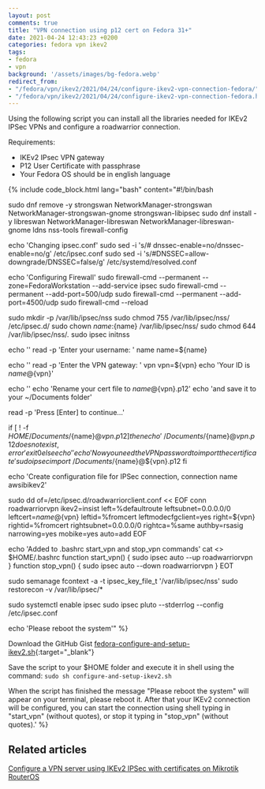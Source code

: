 ```yaml
---
layout: post
comments: true
title: "VPN connection using p12 cert on Fedora 31+"
date: 2021-04-24 12:43:23 +0200
categories: fedora vpn ikev2
tags:
- fedora
- vpn
background: '/assets/images/bg-fedora.webp'
redirect_from: 
- "/fedora/vpn/ikev2/2021/04/24/configure-ikev2-vpn-connection-fedora/"
- "/fedora/vpn/ikev2/2021/04/24/configure-ikev2-vpn-connection-fedora.html"
---
```


Using the following script you can install all the libraries needed for IKEv2 IPSec VPNs and configure a roadwarrior connection.

Requirements:

- IKEv2 IPsec VPN gateway
- P12 User Certificate with passphrase
- Your Fedora OS should be in english language

{% include code_block.html lang="bash" content="#!/bin/bash

sudo dnf remove -y strongswan NetworkManager-strongswan NetworkManager-strongswan-gnome strongswan-libipsec
sudo dnf install -y libreswan NetworkManager-libreswan NetworkManager-libreswan-gnome ldns nss-tools firewall-config

echo 'Changing ipsec.conf'
sudo sed -i 's/# dnssec-enable=no/dnssec-enable=no/g' /etc/ipsec.conf
sudo sed -i 's/#DNSSEC=allow-downgrade/DNSSEC=false/g' /etc/systemd/resolved.conf

echo 'Configuring Firewall'
sudo firewall-cmd --permanent --zone=FedoraWorkstation --add-service ipsec
sudo firewall-cmd --permanent --add-port=500/udp
sudo firewall-cmd --permanent --add-port=4500/udp
sudo firewall-cmd --reload

sudo mkdir -p /var/lib/ipsec/nss
sudo chmod 755 /var/lib/ipsec/nss/ /etc/ipsec.d/
sudo chown ${name}:${name} /var/lib/ipsec/nss/
sudo chmod 644 /var/lib/ipsec/nss/*.*
sudo ipsec initnss

echo ''
read -p 'Enter your username: ' name
name=${name}

echo ''
read -p 'Enter the VPN gateway: ' vpn
vpn=${vpn}
echo 'Your ID is ${name}@${vpn}'

echo ''
echo 'Rename your cert file to ${name}@${vpn}.p12'
echo 'and save it to your ~/Documents folder'

read -p 'Press [Enter] to continue...'

if [ ! -f ${HOME}/Documents/${name}@${vpn}.p12 ]
then
    echo '~/Documents/${name}@${vpn}.p12 does not exist, error'
    exit 0
else
    echo ''
    echo 'Now you need the VPN password to import the certificate'
    sudo ipsec import ~/Documents/${name}@${vpn}.p12
fi

echo 'Create configuration file for IPSec connection, connection name awsibikev2'

sudo dd of=/etc/ipsec.d/roadwarriorclient.conf << EOF
conn roadwarriorvpn
    ikev2=insist
    left=%defaultroute
    leftsubnet=0.0.0.0/0
    leftcert=${name}@${vpn}
    leftid=%fromcert
    leftmodecfgclient=yes
    right=${vpn}
    rightid=%fromcert
    rightsubnet=0.0.0.0/0
    rightca=%same
    authby=rsasig
    narrowing=yes
    mobike=yes
    auto=add
EOF

echo 'Added to .bashrc start_vpn and stop_vpn commands'
cat <<EOT >> $HOME/.bashrc
function start_vpn()
{
    sudo ipsec auto --up roadwarriorvpn
}
function stop_vpn()
{
    sudo ipsec auto --down roadwarriorvpn
}
EOT

sudo semanage fcontext -a -t ipsec_key_file_t '/var/lib/ipsec/nss'
sudo restorecon -v /var/lib/ipsec/*

sudo systemctl enable ipsec
sudo ipsec pluto --stderrlog --config /etc/ipsec.conf

echo 'Please reboot the system'" %}

Download the GitHub Gist [fedora-configure-and-setup-ikev2.sh](https://gist.github.com/carlesloriente/4496fa54e444456435ec7e7e897a28e3){:target="_blank"}

Save the script to your $HOME folder and execute it in shell using the command: `sudo sh configure-and-setup-ikev2.sh`

When the script has finished the message "Please reboot the system" will appear on your terminal, please reboot it. After that your IKEv2 connection will be configured, you can start the connection using shell typing in "start_vpn" (without quotes), or stop it typing in "stop_vpn" (without quotes).' %}

## Related articles

[Configure a VPN server using IKEv2 IPSec with certificates on Mikrotik RouterOS](/posts/2021-04-23-configure-vpn-server-ikev2-ipsec-with-certificates-mikrotik-routeros/)

